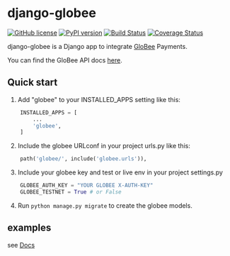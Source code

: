 # django-globee

[![GitHub license](https://img.shields.io/badge/license-MIT-brightgreen.svg)](https://raw.githubusercontent.com/lovvskillz/django-globee/master/LICENSE)
[![PyPI version](https://badge.fury.io/py/django-globee.svg)](https://badge.fury.io/py/django-globee)
[![Build Status](https://travis-ci.org/lovvskillz/django-globee.svg?branch=master)](https://travis-ci.org/lovvskillz/django-globee)
[![Coverage Status](https://coveralls.io/repos/github/lovvskillz/django-globee/badge.svg?branch=master)](https://coveralls.io/github/lovvskillz/django-globee?branch=master)

django-globee is a Django app to integrate [GloBee](https://globee.com/) Payments.

You can find the GloBee API docs [here](https://globee.com/docs/payment-api/v1).

## Quick start

1. Add "globee" to your INSTALLED_APPS setting like this:
```python
    INSTALLED_APPS = [
        ...
        'globee',
    ]
```
2. Include the globee URLconf in your project urls.py like this:
```python
    path('globee/', include('globee.urls')),
```
    
3. Include your globee key and test or live env in your project settings.py
```python
    GLOBEE_AUTH_KEY = "YOUR GLOBEE X-AUTH-KEY"
    GLOBEE_TESTNET = True # or False
```


4. Run `python manage.py migrate` to create the globee models.


## examples

see [Docs](docs/README.md)
